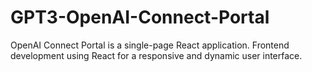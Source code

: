 # GPT3-OpenAI-Connect-Portal
OpenAI Connect Portal is a single-page React application. Frontend development using React for a responsive and dynamic user interface.
